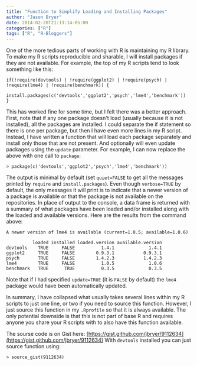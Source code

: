 ```yaml
---
title: "Function to Simplify Loading and Installing Packages"
author: "Jason Bryer"
date: 2014-02-20T21:13:14-05:00
categories: ["R"]
tags: ["R", "R-Bloggers"]
---
```


One of the more tedious parts of working with R is maintaining my R library. To make my R scripts reproducible and sharable, I will install packages if they are not available. For example, the top of my R scripts tend to look something like this:

	if(!require(devtools) | !require(ggplot2) | !require(psych) | !require(lme4) | !require(benchmark)) {
		install.packages(c('devtools','ggplot2','psych','lme4','benchmark'))
	}

This has worked fine for some time, but I felt there was a better approach. First, note that if any one package doesn't load (usually because it is not installed), all the packages are installed. I could separate the if statement so there is one per package, but then I have even more lines in my R script. Instead, I have written a function that will load each package separately and install only those that are not present. And optionally will even update packages using the `update` parameter. For example, I can now replace the above with one call to `package`:

	> package(c('devtools','ggplot2','psych','lme4','benchmark'))

The output is minimal by default (set `quiet=FALSE` to get all the messages printed by `require` and `install.packages`). Even though `verbose=TRUE` by default, the only messages it will print is to indicate that a newer version of a package is available or that the package is not available on the repositories. In place of output to the console, a data frame is returned with a summary of what packages have been loaded and/or installed along with the loaded and available versions. Here are the results from the command above:

	A newer version of lme4 is available (current=1.0.5; available=1.0.6)

	          loaded installed loaded.version available.version
	devtools    TRUE     FALSE          1.4.1             1.4.1
	ggplot2     TRUE     FALSE        0.9.3.1           0.9.3.1
	psych       TRUE     FALSE        1.4.2.3           1.4.2.3
	lme4        TRUE     FALSE          1.0.5             1.0.6
	benchmark   TRUE      TRUE          0.3.5             0.3.5

Note that if I had specified `update=TRUE` (it is `FALSE` by default) the `lme4` package would have been automatically updated.

In summary, I have collapsed what usually takes several lines within my R scripts to just one line, or two if you need to source this function. However, I just source this function in my `.Rprofile` so that it is always available. The only potential downside is that this is not part of base R and requires anyone you share your R scripts with to also have this function available.

The sourse code is on Gist here: [https://gist.github.com/jbryer/9112634](https://gist.github.com/jbryer/9112634)
With `devtools` installed you can just source function using:

	> source_gist(9112634)

<script src="https://gist.github.com/jbryer/9112634.js"></script>
